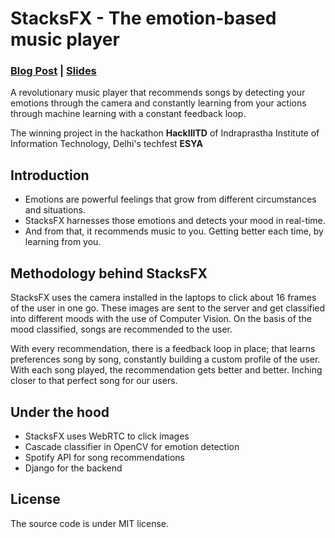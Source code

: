 # StacksFX - The emotion-based music player

### [Blog Post](https://mixstersite.wordpress.com/2018/08/20/stacksfx-at-hackiiit-my-1-hackathon/) | [Slides](https://bit.ly/vemotions)

A revolutionary music player that recommends songs by detecting your emotions through the camera and constantly learning from your actions through machine learning with a constant feedback loop.

The winning project in the hackathon **HackIIITD** of Indraprastha Institute of Information Technology, Delhi's techfest **ESYA**


## Introduction 

- Emotions are powerful feelings that grow from different circumstances and situations.
- StacksFX harnesses those emotions and detects your mood in real-time. 
- And from that, it recommends music to you. Getting better each time, by learning from you.

## Methodology behind StacksFX 

StacksFX uses the camera installed in the laptops to click about 16 frames of the user in one go. These images are sent to the server and get classified into different moods with the use of Computer Vision. On the basis of the mood classified, songs are recommended to the user.

With every recommendation, there is a feedback loop in place; that learns preferences song by song, constantly building a custom profile of the user. With each song played, the recommendation gets better and better. Inching closer to that perfect song for our users.  

## Under the hood 

- StacksFX uses WebRTC to click images
- Cascade classifier in OpenCV for emotion detection 
- Spotify API for song recommendations
- Django for the backend 

## License
The source code is under MIT license.
